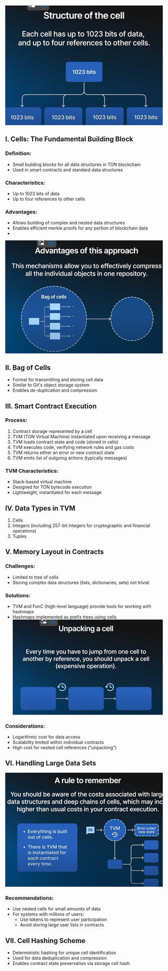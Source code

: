 ![alt text](image-10.png)

I. Cells: The Fundamental Building Block
----------------------------------------

### Definition:

-   Small building blocks for all data structures in TON blockchain
-   Used in smart contracts and standard data structures

### Characteristics:

-   Up to 1023 bits of data
-   Up to four references to other cells

### Advantages:

-   Allows building of complex and nested data structures
-   Enables efficient merkle proofs for any portion of blockchain data
-   

![alt text](image-11.png)

II. Bag of Cells
----------------

-   Format for transmitting and storing cell data
-   Similar to Git's object storage system
-   Enables de-duplication and compression

III. Smart Contract Execution
-----------------------------

### Process:

1.  Contract storage represented by a cell
2.  TVM (TON Virtual Machine) instantiated upon receiving a message
3.  TVM loads contract state and code (stored in cells)
4.  TVM executes code, verifying network rules and gas costs
5.  TVM returns either an error or new contract state
6.  TVM emits list of outgoing actions (typically messages)

### TVM Characteristics:

-   Stack-based virtual machine
-   Designed for TON bytecode execution
-   Lightweight, instantiated for each message

IV. Data Types in TVM
---------------------

1.  Cells
2.  Integers (including 257-bit integers for cryptographic and financial operations)
3.  Tuples


V. Memory Layout in Contracts
-----------------------------

### Challenges:

-   Limited to tree of cells
-   Storing complex data structures (lists, dictionaries, sets) not trivial

### Solutions:

-   TVM and FunC (high-level language) provide tools for working with hashmaps
-   Hashmaps implemented as prefix trees using cells
![alt text](image-12.png)
### Considerations:

-   Logarithmic cost for data access
-   Scalability limited within individual contracts
-   High cost for nested cell references ("unpacking")

VI. Handling Large Data Sets
----------------------------
![alt text](image-13.png)
### Recommendations:

-   Use nested cells for small amounts of data
-   For systems with millions of users:
    -   Use tokens to represent user participation
    -   Avoid storing large user lists in contracts

VII. Cell Hashing Scheme
------------------------

-   Deterministic hashing for unique cell identification
-   Used for data deduplication and compression
-   Enables contract state preservation via storage cell hash